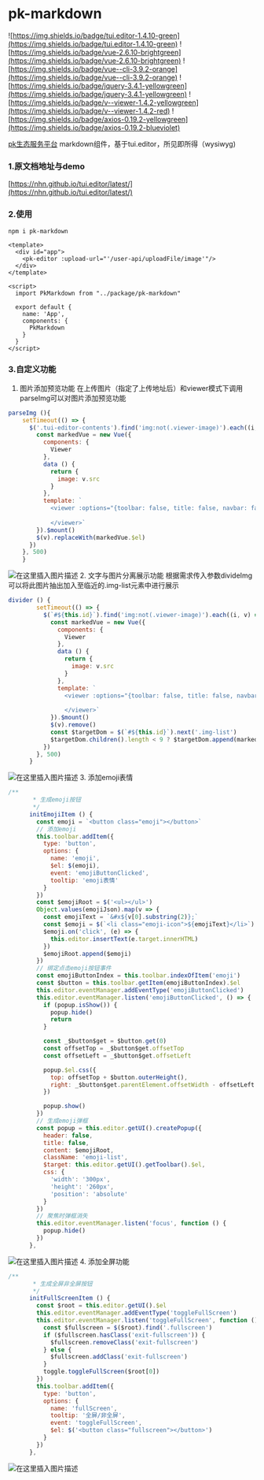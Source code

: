 # pk-markdown

![https://img.shields.io/badge/tui.editor-1.4.10-green](https://img.shields.io/badge/tui.editor-1.4.10-green)
![https://img.shields.io/badge/vue-2.6.10-brightgreen](https://img.shields.io/badge/vue-2.6.10-brightgreen)
![https://img.shields.io/badge/vue--cli-3.9.2-orange](https://img.shields.io/badge/vue--cli-3.9.2-orange)
![https://img.shields.io/badge/jquery-3.4.1-yellowgreen](https://img.shields.io/badge/jquery-3.4.1-yellowgreen)
![https://img.shields.io/badge/v--viewer-1.4.2-yellowgreen](https://img.shields.io/badge/v--viewer-1.4.2-red)
![https://img.shields.io/badge/axios-0.19.2-yellowgreen](https://img.shields.io/badge/axios-0.19.2-blueviolet)

[pk生态服务平台](https://www.ccyunchina.com/#/) markdown组件，基于tui.editor，所见即所得（wysiwyg)

### 1.原文档地址与demo
[https://nhn.github.io/tui.editor/latest/](https://nhn.github.io/tui.editor/latest/)

### 2.使用
`npm i pk-markdown`
```vue
<template>
  <div id="app">
    <pk-editor :upload-url="'/user-api/uploadFile/image'"/>
  </div>
</template>

<script>
  import PkMarkdown from "../package/pk-markdown"

  export default {
    name: 'App',
    components: {
      PkMarkdown
    }
  }
</script>
```
### 3.自定义功能
1. 图片添加预览功能
在上传图片（指定了上传地址后）和viewer模式下调用parseImg可以对图片添加预览功能

```javascript
parseImg (){
    setTimeout(() => {
      $('.tui-editor-contents').find('img:not(.viewer-image)').each((i, v) => {
        const markedVue = new Vue({
          components: {
            Viewer
          },
          data () {
            return {
              image: v.src
            }
          },
          template: `
            <viewer :options="{toolbar: false, title: false, navbar: false}" :images="[image]"><img :src="image"
                                                                                                    class="viewer-image">
            </viewer>`
        }).$mount()
        $(v).replaceWith(markedVue.$el)
      })
    }, 500)
    }
```
![在这里插入图片描述](https://img-blog.csdnimg.cn/20200317150601444.png?x-oss-process=image/watermark,type_ZmFuZ3poZW5naGVpdGk,shadow_10,text_aHR0cHM6Ly9ibG9nLmNzZG4ubmV0L2NwYTA3MDE=,size_16,color_FFFFFF,t_70)
	2. 文字与图片分离展示功能
根据需求传入参数divideImg可以将此图片抽出加入至临近的.img-list元素中进行展示

```javascript
divider () {
        setTimeout(() => {
          $(`#${this.id}`).find('img:not(.viewer-image)').each((i, v) => {
            const markedVue = new Vue({
              components: {
                Viewer
              },
              data () {
                return {
                  image: v.src
                }
              },
              template: `
                <viewer :options="{toolbar: false, title: false, navbar: false}" :images="[image]"><img :src="image"
                                                                                                        class="viewer-image">
                </viewer>`
            }).$mount()
            $(v).remove()
            const $targetDom = $(`#${this.id}`).next('.img-list')
            $targetDom.children().length < 9 ? $targetDom.append(markedVue.$el) : ''
          })
        }, 500)
      }
```
![在这里插入图片描述](https://img-blog.csdnimg.cn/20200317150622672.png?x-oss-process=image/watermark,type_ZmFuZ3poZW5naGVpdGk,shadow_10,text_aHR0cHM6Ly9ibG9nLmNzZG4ubmV0L2NwYTA3MDE=,size_16,color_FFFFFF,t_70)
3.  添加emoji表情

```javascript
/**
       * 生成emoji按钮
       */
      initEmojiItem () {
        const emoji = `<button class="emoji"></button>`
        // 添加emoji
        this.toolbar.addItem({
          type: 'button',
          options: {
            name: 'emoji',
            $el: $(emoji),
            event: 'emojiButtonClicked',
            tooltip: 'emoji表情'
          }
        })
        const $emojiRoot = $('<ul></ul>')
        Object.values(emojiJson).map(v => {
          const emojiText = `&#x${v[0].substring(2)};`
          const $emoji = $(`<li class="emoji-icon">${emojiText}</li>`)
          $emoji.on('click', (e) => {
            this.editor.insertText(e.target.innerHTML)
          })
          $emojiRoot.append($emoji)
        })
        // 绑定点击emoji按钮事件
        const emojiButtonIndex = this.toolbar.indexOfItem('emoji')
        const $button = this.toolbar.getItem(emojiButtonIndex).$el
        this.editor.eventManager.addEventType('emojiButtonClicked')
        this.editor.eventManager.listen('emojiButtonClicked', () => {
          if (popup.isShow()) {
            popup.hide()
            return
          }

          const _$button$get = $button.get(0)
          const offsetTop = _$button$get.offsetTop
          const offsetLeft = _$button$get.offsetLeft

          popup.$el.css({
            top: offsetTop + $button.outerHeight(),
            right: _$button$get.parentElement.offsetWidth - offsetLeft - _$button$get.offsetWidth
          })

          popup.show()
        })
        // 生成emoji弹框
        const popup = this.editor.getUI().createPopup({
          header: false,
          title: false,
          content: $emojiRoot,
          className: 'emoji-list',
          $target: this.editor.getUI().getToolbar().$el,
          css: {
            'width': '300px',
            'height': '260px',
            'position': 'absolute'
          }
        })
        // 聚焦时弹框消失
        this.editor.eventManager.listen('focus', function () {
          popup.hide()
        })
      },
```
![在这里插入图片描述](https://img-blog.csdnimg.cn/20200317150751780.png?x-oss-process=image/watermark,type_ZmFuZ3poZW5naGVpdGk,shadow_10,text_aHR0cHM6Ly9ibG9nLmNzZG4ubmV0L2NwYTA3MDE=,size_16,color_FFFFFF,t_70)
4.  添加全屏功能

```javascript
/**
       * 生成全屏非全屏按钮
       */
      initFullScreenItem () {
        const $root = this.editor.getUI().$el
        this.editor.eventManager.addEventType('toggleFullScreen')
        this.editor.eventManager.listen('toggleFullScreen', function () {
          const $fullscreen = $($root).find('.fullscreen')
          if ($fullscreen.hasClass('exit-fullscreen')) {
            $fullscreen.removeClass('exit-fullscreen')
          } else {
            $fullscreen.addClass('exit-fullscreen')
          }
          toggle.toggleFullScreen($root[0])
        })
        this.toolbar.addItem({
          type: 'button',
          options: {
            name: 'fullScreen',
            tooltip: '全屏/非全屏',
            event: 'toggleFullScreen',
            $el: $('<button class="fullscreen"></button>')
          }
        })
      },
```
![在这里插入图片描述](https://img-blog.csdnimg.cn/20200317150822329.png?x-oss-process=image/watermark,type_ZmFuZ3poZW5naGVpdGk,shadow_10,text_aHR0cHM6Ly9ibG9nLmNzZG4ubmV0L2NwYTA3MDE=,size_16,color_FFFFFF,t_70)
